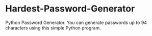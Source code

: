 # Hardest-Password-Generator
 Python Password Generator. You can generate passwords up to 94 characters using this simple Python program.
